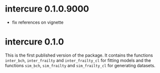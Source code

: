 ﻿# intercure 0.1.0.9000

* fix references on vignette

# intercure 0.1.0

This is the first published version of the package. 
It contains the functions `inter_bch`, `inter_frailty` and `inter_frailty_cl` for fitting models and the functions
`sim_bch`, `sim_frailty` and `sim_frailty_cl` for generating datasets.
